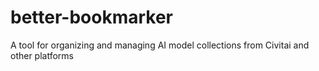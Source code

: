 # better-bookmarker
A tool for organizing and managing AI model collections from Civitai and other platforms
